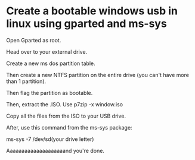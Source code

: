 
# Create a bootable windows usb in linux using gparted and ms-sys

Open Gparted as root.

Head over to your external drive.

Create a new ms dos partition table.

Then create a new NTFS partition on the entire drive (you can't have more than 1 partition).

Then flag the partition as bootable.

Then, extract the .ISO. Use p7zip -x window.iso

Copy all the files from the ISO to your USB drive.

After, use this command from the ms-sys package:

ms-sys -7 /dev/sd(your drive letter)

Aaaaaaaaaaaaaaaaaaaand you're done.
